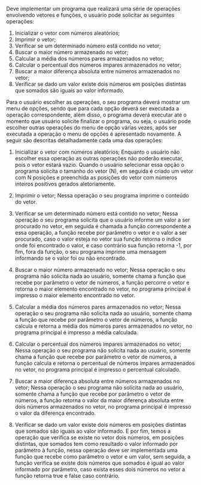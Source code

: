 Deve implementar um programa que realizará uma série de
operações envolvendo vetores e funções, o usuário pode solicitar as seguintes operações:

1) Inicializar o vetor com números aleatórios;
2) Imprimir o vetor;
3) Verificar se um determinado número está contido no vetor;
4) Buscar o maior número armazenado no vetor;
5) Calcular a média dos números pares armazenados no vetor;
6) Calcular o percentual dos números ímpares armazenados no vetor;
7) Buscar a maior diferença absoluta entre números armazenados no vetor;
8) Verificar se dado um valor existe dois números em posições distintas que somados são iguais ao valor informado.

Para o usuário escolher as operações, o seu programa deverá mostrar um menu de opções, sendo que para cada
opção deverá ser executada a operação correspondente, além disso, o programa deverá executar até o momento
que usuário solicite finalizar o programa, ou seja, o usuário pode escolher outras operações do menu de opção
várias vezes, após ser executada a operação o menu de opções é apresentado novamente. A seguir são descritas
detalhadamente cada uma das operações:

1. Inicializar o vetor com números aleatórios;
Enquanto o usuário não escolher essa operação as outras operações não poderão executar, pois o vetor
estará vazio. Quando o usuário selecionar essa opção o programa solicita o tamanho do vetor (N), em
seguida é criado um vetor com N posições e preenchida as posições do vetor com números inteiros
positivos gerados aletoriamente.

2. Imprimir o vetor;
Nessa operação o seu programa imprime o conteúdo do vetor.

3. Verificar se um determinado número está contido no vetor;
Nessa operação o seu programa solicita que o usuário informe um valor a ser procurado no vetor, em
seguida é chamada a função correspondente a essa operação, a função recebe por parâmetro o vetor e o
valor a ser procurado, caso o valor esteja no vetor sua função retorna o índice onde foi encontrado o
valor, e caso contrário sua função retorna -1, por fim, fora da função, o seu programa imprime uma
mensagem informando se o valor foi ou não encontrado.

4. Buscar o maior número armazenado no vetor;
Nessa operação o seu programa não solicita nada ao usuário, somente chama a função que recebe por
parâmetro o vetor de números, a função percorre o vetor e retorna o maior elemento encontrado no
vetor, no programa principal é impresso o maior elemento encontrado no vetor.

5. Calcular a média dos números pares armazenados no vetor;
Nessa operação o seu programa não solicita nada ao usuário, somente chama a função que recebe por
parâmetro o vetor de números, a função calcula e retorna a média dos números pares armazenados no
vetor, no programa principal é impresso a média calculada.

6. Calcular o percentual dos números ímpares armazenados no vetor;
Nessa operação o seu programa não solicita nada ao usuário, somente chama a função que recebe por
parâmetro o vetor de números, a função calcula e retorna o percentual de números ímpares armazenados
no vetor, no programa principal é impresso o percentual calculado.

7. Buscar a maior diferença absoluta entre números armazenados no vetor;
Nessa operação o seu programa não solicita nada ao usuário, somente chama a função que recebe por
parâmetro o vetor de números, a função retorna o valor da maior diferença absoluta entre dois números
armazenados no vetor, no programa principal é impresso o valor da diferença encontrado.

8. Verificar se dado um valor existe dois números em posições distintas que somados são iguais ao valor informado.
E por fim, temos a operação que verifica se existe no vetor dois números, em posições distintas, que
somados tem como resultado o valor informado por parâmetro à função, nessa operação deve ser
implementada uma função que recebe como parâmetro o vetor e um valor, sem seguida, a função verifica
se existe dois números que somados é igual ao valor informado por parâmetro, caso exista esses dois
números no vetor a função retorna true e false caso contrário.